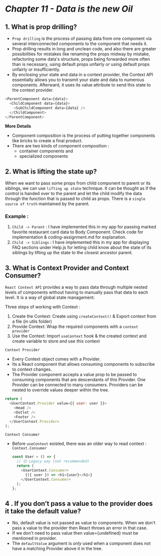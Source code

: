 # _Chapter 11 - Data is the new Oil_

## 1. What is prop drilling?

- `Prop drilling` is the process of passing data from one component via several interconnected components to the component that needs it.
- Prop drilling results in long and unclean code, and also there are greater possibilities for mistakes like renaming the props midway by mistake, refactoring some data's structure, props being forwarded more often than is necessary, using default props unfairly or using default props unfairly or insufficiently.
- By enclosing your state and data in a context provider, the Context API essentially allows you to transmit your state and data to numerous components. Afterward, it uses its value attribute to send this state to the context provider.

```js
<ParentComponent data={data}>
  <ChildComponent data={data}>
    <SubChildComponent data={data} />
  </ChildComponent>
</ParentComponent>
```

**More Details**

- Component composition is the process of putting together components like bricks to create a final product.
- There are two kinds of component composition :
  - container components and
  - specialized components

## 2. What is lifting the state up?

When we want to pass some props from child component to parent or its siblings, we can use `lifting up state` technique. It can be thought as if the control is handed over to the parent and let the child modify the data through the function that is passed to child as props. There is a `single source of truth` maintained by the parent.

### Example :

1. `Child -> Parent` : I have implemented this in my app for passing marked favorite restaurant card data to Body Component. Check code for implementation & coding-assignment.md for explanation.
2. `Child -> Siblings` : I have implemented this in my app for displaying FAQ sections under Help.js for letting child know about the state of its siblings by lifting up the state to the closest ancestor parent.

## 3. What is Context Provider and Context Consumer?

`React Context API` provides a way to pass data through multiple nested levels of components without having to manually pass that data to each level. It is a way of global state management.

Three steps of working with Context :

1.  Create the Context: Create using `createContext()` & Export context from a file (in utils folder)
2.  Provide Context: Wrap the required components with a `context provider`
3.  Use the Context: Import `useContext` hook & the created context and create variable to store and use this context

`Context Provider`

- Every Context object comes with a Provider.
- Its a React component that allows consuming components to subscribe to context changes.
- The Provider component accepts a value prop to be passed to consuming components that are descendants of this Provider. One Provider can be connected to many consumers. Providers can be nested to override values deeper within the tree.

```js
return (
  <UserContext.Provider value={{ user: user }}>
    <Head />
    <Outlet />
    <Footer />
  </UserContext.Provider>
);
```

`Context Consumer`

- Before `useContext` existed, there was an older way to read context : `Context.Consumer`
  ```javascript
  const User = () => {
    // 🟡 Legacy way (not recommended)
    return (
      <UserContext.Consumer>
        {({ user }) => <h1>{user}</h1>}
      </UserContext.Consumer>
    );
  };
  ```

## 4 . If you don’t pass a value to the provider does it take the default value?

- No, default value is not passed as value to components. When we don't pass a value to the provider then React throws an error in that case.
- If we don't need to pass value then value={undefined} must be mentioned in provider.
- The `defaultValue` argument is _only_ used when a component does not have a matching Provider above it in the tree.
